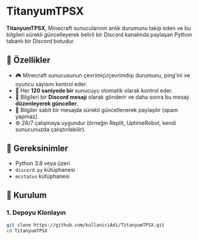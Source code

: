 # TitanyumTPSX

**TitanyumTPSX**, Minecraft sunucularının anlık durumunu takip eden ve bu bilgileri sürekli güncelleyerek belirli bir Discord kanalında paylaşan Python tabanlı bir Discord botudur.

## 🔧 Özellikler

- 🎮 Minecraft sunucusunun çevrimiçi/çevrimdışı durumunu, ping'ini ve oyuncu sayısını kontrol eder.
- 🔁 Her **120 saniyede bir** sunucuyu otomatik olarak kontrol eder.
- 📝 Bilgileri bir **Discord mesajı** olarak gönderir ve daha sonra bu mesajı **düzenleyerek günceller**.
- 💬 Bilgiler sabit bir mesajda sürekli güncellenerek paylaşılır (spam yapmaz).
- ⚙️ 24/7 çalışmaya uygundur (örneğin Replit, UptimeRobot, kendi sunucunuzda çalıştırılabilir).

## 🐍 Gereksinimler

- Python 3.8 veya üzeri
- `discord.py` kütüphanesi
- `mcstatus` kütüphanesi

## 💾 Kurulum

### 1. Depoyu Klonlayın

```bash
git clone https://github.com/kullaniciAdi/TitanyumTPSX.git
cd TitanyumTPSX
